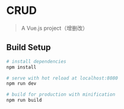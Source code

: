 # CRUD

> A Vue.js project（增删改）

## Build Setup

``` bash
# install dependencies
npm install

# serve with hot reload at localhost:8080
npm run dev

# build for production with minification
npm run build
```


